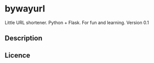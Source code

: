 # bywayurl
Little URL shortener. Python + Flask. For fun and learning.
Version 0.1

## Description


## Licence
